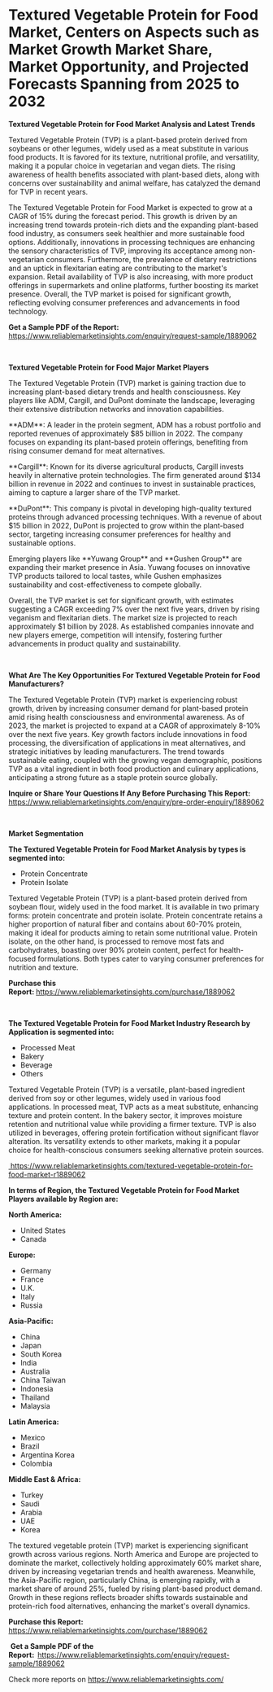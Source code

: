 <p><h1>Textured Vegetable Protein for Food Market, Centers on Aspects such as Market Growth Market Share, Market Opportunity, and Projected Forecasts Spanning from 2025 to 2032</h1></p><p><strong>Textured Vegetable Protein for Food Market Analysis and Latest Trends</strong></p>
<p><p>Textured Vegetable Protein (TVP) is a plant-based protein derived from soybeans or other legumes, widely used as a meat substitute in various food products. It is favored for its texture, nutritional profile, and versatility, making it a popular choice in vegetarian and vegan diets. The rising awareness of health benefits associated with plant-based diets, along with concerns over sustainability and animal welfare, has catalyzed the demand for TVP in recent years.</p><p>The Textured Vegetable Protein for Food Market is expected to grow at a CAGR of 15% during the forecast period. This growth is driven by an increasing trend towards protein-rich diets and the expanding plant-based food industry, as consumers seek healthier and more sustainable food options. Additionally, innovations in processing techniques are enhancing the sensory characteristics of TVP, improving its acceptance among non-vegetarian consumers. Furthermore, the prevalence of dietary restrictions and an uptick in flexitarian eating are contributing to the market's expansion. Retail availability of TVP is also increasing, with more product offerings in supermarkets and online platforms, further boosting its market presence. Overall, the TVP market is poised for significant growth, reflecting evolving consumer preferences and advancements in food technology.</p></p>
<p><strong>Get a Sample PDF of the Report:&nbsp;</strong> <a href="https://www.reliablemarketinsights.com/enquiry/request-sample/1889062?utm_campaign=3258&utm_medium=2&utm_source=Github&utm_content=ia&utm_term=28032025&utm_id=textured-vegetable-protein-for-food">https://www.reliablemarketinsights.com/enquiry/request-sample/1889062</a></p>
<p>&nbsp;</p>
<p><strong>Textured Vegetable Protein for Food Major Market Players</strong></p>
<p><p>The Textured Vegetable Protein (TVP) market is gaining traction due to increasing plant-based dietary trends and health consciousness. Key players like ADM, Cargill, and DuPont dominate the landscape, leveraging their extensive distribution networks and innovation capabilities.</p><p>**ADM**: A leader in the protein segment, ADM has a robust portfolio and reported revenues of approximately $85 billion in 2022. The company focuses on expanding its plant-based protein offerings, benefiting from rising consumer demand for meat alternatives.</p><p>**Cargill**: Known for its diverse agricultural products, Cargill invests heavily in alternative protein technologies. The firm generated around $134 billion in revenue in 2022 and continues to invest in sustainable practices, aiming to capture a larger share of the TVP market.</p><p>**DuPont**: This company is pivotal in developing high-quality textured proteins through advanced processing techniques. With a revenue of about $15 billion in 2022, DuPont is projected to grow within the plant-based sector, targeting increasing consumer preferences for healthy and sustainable options.</p><p>Emerging players like **Yuwang Group** and **Gushen Group** are expanding their market presence in Asia. Yuwang focuses on innovative TVP products tailored to local tastes, while Gushen emphasizes sustainability and cost-effectiveness to compete globally.</p><p>Overall, the TVP market is set for significant growth, with estimates suggesting a CAGR exceeding 7% over the next five years, driven by rising veganism and flexitarian diets. The market size is projected to reach approximately $1 billion by 2028. As established companies innovate and new players emerge, competition will intensify, fostering further advancements in product quality and sustainability.</p></p>
<p>&nbsp;</p>
<p><strong>What Are The Key Opportunities For Textured Vegetable Protein for Food Manufacturers?</strong></p>
<p><p>The Textured Vegetable Protein (TVP) market is experiencing robust growth, driven by increasing consumer demand for plant-based protein amid rising health consciousness and environmental awareness. As of 2023, the market is projected to expand at a CAGR of approximately 8-10% over the next five years. Key growth factors include innovations in food processing, the diversification of applications in meat alternatives, and strategic initiatives by leading manufacturers. The trend towards sustainable eating, coupled with the growing vegan demographic, positions TVP as a vital ingredient in both food production and culinary applications, anticipating a strong future as a staple protein source globally.</p></p>
<p><strong>Inquire or Share Your Questions If Any Before Purchasing This Report:</strong> <a href="https://www.reliablemarketinsights.com/enquiry/pre-order-enquiry/1889062?utm_campaign=3258&utm_medium=2&utm_source=Github&utm_content=ia&utm_term=28032025&utm_id=textured-vegetable-protein-for-food">https://www.reliablemarketinsights.com/enquiry/pre-order-enquiry/1889062</a></p>
<p>&nbsp;</p>
<p><strong>Market Segmentation</strong></p>
<p><strong>The Textured Vegetable Protein for Food Market Analysis by types is segmented into:</strong></p>
<p><ul><li>Protein Concentrate</li><li>Protein Isolate</li></ul></p>
<p><p>Textured Vegetable Protein (TVP) is a plant-based protein derived from soybean flour, widely used in the food market. It is available in two primary forms: protein concentrate and protein isolate. Protein concentrate retains a higher proportion of natural fiber and contains about 60-70% protein, making it ideal for products aiming to retain some nutritional value. Protein isolate, on the other hand, is processed to remove most fats and carbohydrates, boasting over 90% protein content, perfect for health-focused formulations. Both types cater to varying consumer preferences for nutrition and texture.</p></p>
<p><strong>Purchase this Report:&nbsp;</strong><a href="https://www.reliablemarketinsights.com/purchase/1889062?utm_campaign=3258&utm_medium=2&utm_source=Github&utm_content=ia&utm_term=28032025&utm_id=textured-vegetable-protein-for-food">https://www.reliablemarketinsights.com/purchase/1889062</a></p>
<p>&nbsp;</p>
<p><strong>The Textured Vegetable Protein for Food Market Industry Research by Application is segmented into:</strong></p>
<p><ul><li>Processed Meat</li><li>Bakery</li><li>Beverage</li><li>Others</li></ul></p>
<p><p>Textured Vegetable Protein (TVP) is a versatile, plant-based ingredient derived from soy or other legumes, widely used in various food applications. In processed meat, TVP acts as a meat substitute, enhancing texture and protein content. In the bakery sector, it improves moisture retention and nutritional value while providing a firmer texture. TVP is also utilized in beverages, offering protein fortification without significant flavor alteration. Its versatility extends to other markets, making it a popular choice for health-conscious consumers seeking alternative protein sources.</p></p>
<p><a href="https://www.reliablemarketinsights.com/textured-vegetable-protein-for-food-market-r1889062?utm_campaign=3258&utm_medium=2&utm_source=Github&utm_content=ia&utm_term=28032025&utm_id=textured-vegetable-protein-for-food">&nbsp;https://www.reliablemarketinsights.com/textured-vegetable-protein-for-food-market-r1889062</a></p>
<p><strong>In terms of Region, the Textured Vegetable Protein for Food Market Players available by Region are:</strong></p>
<p>
    <p> <strong> North America: </strong>
        <ul>
            <li>United States</li>
            <li>Canada</li>
        </ul>
        </p> 
    <p> <strong> Europe: </strong>
        <ul>
            <li>Germany</li>
            <li>France</li>
            <li>U.K.</li>
            <li>Italy</li>
            <li>Russia</li>
        </ul>
        </p> 
    <p> <strong> Asia-Pacific: </strong>
        <ul>
            <li>China</li>
            <li>Japan</li>
            <li>South Korea</li>
            <li>India</li>
            <li>Australia</li>
            <li>China Taiwan</li>
            <li>Indonesia</li>
            <li>Thailand</li>
            <li>Malaysia</li>
        </ul>
        </p> 
    <p> <strong> Latin America: </strong>
        <ul>
            <li>Mexico</li>
            <li>Brazil</li>
            <li>Argentina Korea</li>
            <li>Colombia</li>
        </ul>
        </p> 
    <p> <strong> Middle East & Africa: </strong>
        <ul>
            <li>Turkey</li>
            <li>Saudi</li>
            <li>Arabia</li>
            <li>UAE</li>
            <li>Korea</li>
        </ul>
    </p>
    </p>
<p><p>The textured vegetable protein (TVP) market is experiencing significant growth across various regions. North America and Europe are projected to dominate the market, collectively holding approximately 60% market share, driven by increasing vegetarian trends and health awareness. Meanwhile, the Asia-Pacific region, particularly China, is emerging rapidly, with a market share of around 25%, fueled by rising plant-based product demand. Growth in these regions reflects broader shifts towards sustainable and protein-rich food alternatives, enhancing the market's overall dynamics.</p></p>
<p><strong>Purchase this Report: </strong><a href="https://www.reliablemarketinsights.com/purchase/1889062?utm_campaign=3258&utm_medium=2&utm_source=Github&utm_content=ia&utm_term=28032025&utm_id=textured-vegetable-protein-for-food">https://www.reliablemarketinsights.com/purchase/1889062</a></p>
<p>&nbsp;<strong>Get a Sample PDF of the Report:&nbsp;&nbsp;</strong><a href="https://www.reliablemarketinsights.com/enquiry/request-sample/1889062?utm_campaign=3258&utm_medium=2&utm_source=Github&utm_content=ia&utm_term=28032025&utm_id=textured-vegetable-protein-for-food">https://www.reliablemarketinsights.com/enquiry/request-sample/1889062</a></p>
<p><strong></strong></p>
<p>Check more reports on <a href="https://www.reliablemarketinsights.com/?utm_campaign=3258&utm_medium=2&utm_source=Github&utm_content=ia&utm_term=28032025&utm_id=textured-vegetable-protein-for-food">https://www.reliablemarketinsights.com/</a></p>